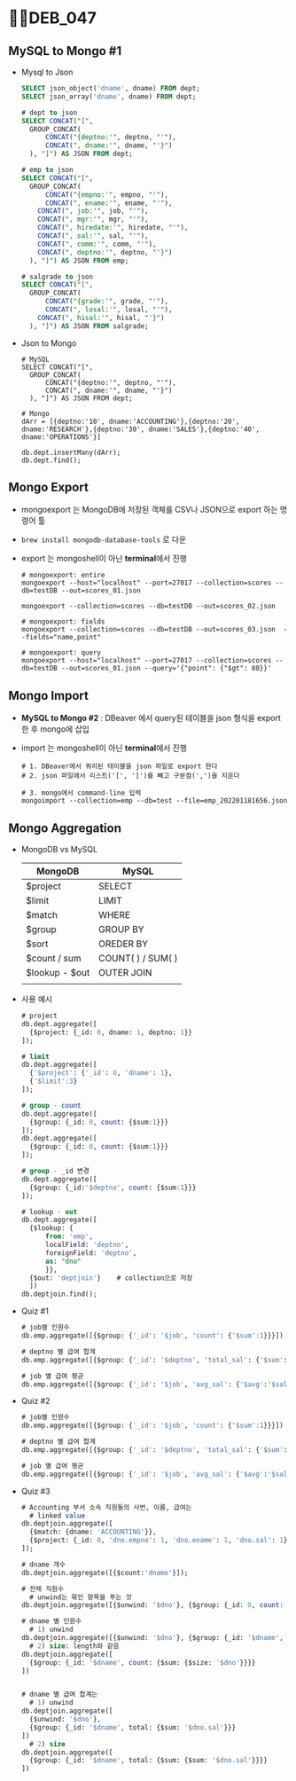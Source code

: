 # DEB_047

## MySQL to Mongo #1

* Mysql to Json

  ```sql
  SELECT json_object('dname', dname) FROM dept;
  SELECT json_array('dname', dname) FROM dept;
  
  # dept to json
  SELECT CONCAT("[",
  	GROUP_CONCAT(
  		CONCAT("{deptno:'", deptno, "'"),
  		CONCAT(", dname:'", dname, "'}")
    ), "]") AS JSON FROM dept;
  
  # emp to json
  SELECT CONCAT("[",
  	GROUP_CONCAT(
  		CONCAT("{empno:'", empno, "'"),
  		CONCAT(", ename:'", ename, "'"),
      CONCAT(", job:'", job, "'"),
      CONCAT(", mgr:'", mgr, "'"),
      CONCAT(", hiredate:'", hiredate, "'"),
      CONCAT(", sal:'", sal, "'"),
      CONCAT(", comm:'", comm, "'"),
      CONCAT(", deptno:'", deptno, "'}")
    ), "]") AS JSON FROM emp;
  
  # salgrade to json
  SELECT CONCAT("[",
  	GROUP_CONCAT(
  		CONCAT("{grade:'", grade, "'"),
  		CONCAT(", losal:'", losal, "'"),
      CONCAT(", hisal:'", hisal, "'}")
    ), "]") AS JSON FROM salgrade;
  ```

* Json to Mongo

  ```shell
  # MySQL
  SELECT CONCAT("[",
  	GROUP_CONCAT(
  		CONCAT("{deptno:'", deptno, "'"),
  		CONCAT(", dname:'", dname, "'}")
    ), "]") AS JSON FROM dept;
  
  # Mongo
  dArr = [{deptno:'10', dname:'ACCOUNTING'},{deptno:'20', dname:'RESEARCH'},{deptno:'30', dname:'SALES'},{deptno:'40', dname:'OPERATIONS'}]
  
  db.dept.insertMany(dArr);
  db.dept.find();
  ```

## Mongo Export

* mongoexport 는 MongoDB에 저장된 객체를 CSV나 JSON으로 export 하는 명령어 툴

* `brew install mongodb-database-tools` 로 다운

* export 는 mongoshell이 아닌 **terminal**에서 진행

  ```shell
  # mongoexport: entire
  mongoexport --host="localhost" --port=27017 --collection=scores --db=testDB --out=scores_01.json
  
  mongoexport --collection=scores --db=testDB --out=scores_02.json
  
  # mongoexport: fields
  mongoexport --collection=scores --db=testDB --out=scores_03.json  --fields="name,point"
  
  # mongoexport: query
  mongoexport --host="localhost" --port=27017 --collection=scores --db=testDB --out=scores_01.json --query='{"point": {"$gt": 80}}'
  ```

## Mongo Import

* **MySQL to Mongo #2** 
  : DBeaver 에서 query된 테이블을 json 형식을 export 한 후 mongo에 삽입

* import 는 mongoshell이 아닌 **terminal**에서 진행

  ```shell
  # 1. DBeaver에서 쿼리된 테이블을 json 파일로 export 한다
  # 2. json 파일에서 리스트('[', ']')를 뻬고 구분점(',')을 지운다
  
  # 3. mongo에서 command-line 입력
  mongoimport --collection=emp --db=test --file=emp_202201181656.json
  ```

## Mongo Aggregation

* MongoDB vs MySQL

  | MongoDB        | MySQL             |
  | -------------- | ----------------- |
  | $project       | SELECT            |
  | $limit         | LIMIT             |
  | $match         | WHERE             |
  | $group         | GROUP BY          |
  | $sort          | OREDER BY         |
  | $count / sum   | COUNT( ) / SUM( ) |
  | $lookup - $out | OUTER JOIN        |
  |                |                   |

* 사용 예시

  ```sql
  # project
  db.dept.aggregate([
    {$project: {_id: 0, dname: 1, deptno: 1}}
  ]);
  
  # limit
  db.dept.aggregate([
    {'$project': {'_id': 0, 'dname': 1},
    {'$limit':3}
  ]);
  
  # group - count
  db.dept.aggregate([
    {$group: {_id: 0, count: {$sum:1}}}
  ]);
  db.dept.aggregate([
    {$group: {_id: 0, count: {$sum:1}}}
  ]);
  
  # group - _id 변경
  db.dept.aggregate([
    {$group: {_id:'$deptno', count: {$sum:1}}}  
  ]);
  
  # lookup - out
  db.dept.aggregate([
  	{$lookup: {
  		from: 'emp',
  		localField: 'deptno',
  		foreignField: 'deptno',
  		as: "dno" 
    	}},
  	{$out: 'deptjoin'}    # collection으로 저장 
    ])
  db.deptjoin.find();
  ```

* Quiz #1

  ```sql
  # job별 인원수
  db.emp.aggregate([{$group: {'_id': '$job', 'count': {'$sum':1}}}])
  
  # deptno 별 급여 합계
  db.emp.aggregate([{$group: {'_id': '$deptno', 'total_sal': {'$sum':'$sal'}}}])
  
  # job 별 급여 평균
  db.emp.aggregate([{$group: {'_id': '$job', 'avg_sal': {'$avg':'$sal'}}}])
  ```

* Quiz #2

  ```sql
  # job별 인원수
  db.emp.aggregate([{$group: {'_id': '$job', 'count': {'$sum':1}}}])
  
  # deptno 별 급여 합계
  db.emp.aggregate([{$group: {'_id': '$deptno', 'total_sal': {'$sum':'$sal'}}}])
  
  # job 별 급여 평균
  db.emp.aggregate([{$group: {'_id': '$job', 'avg_sal': {'$avg':'$sal'}}}])
  ```

* Quiz #3

  ```sql
  # Accounting 부서 소속 직원들의 사번, 이름, 급여는
  	# linked value
  db.deptjoin.aggregate([
  	{$match: {dname: 'ACCOUNTING'}},
    {$project: {_id: 0, 'dno.empno': 1, 'dno.ename': 1, 'dno.sal': 1}}
  ]);
  
  # dname 개수
  db.deptjoin.aggregate([{$count:'dname'}]);
  
  # 전체 직원수
  	# unwind는 묶인 항목을 푸는 것
  db.deptjoin.aggregate([{$unwind: '$dno'}, {$group: {_id: 0, count: {$sum: 1}}}]);
  
  # dname 별 인원수
  	# 1) unwind
  db.deptjoin.aggregate([{$unwind: '$dno'}, {$group: {_id: '$dname', count: {$sum: 1}}}]);
  	# 2) size: length와 같음
  db.deptjoin.aggregate([
    {$group: {_id: '$dname', count: {$sum: {$size: '$dno'}}}}
  ])
  
  
  # dname 별 급여 합계는
  	# 1) unwind
  db.deptjoin.aggregate([
    {$unwind: '$dno'},
    {$group: {_id: '$dname', total: {$sum: '$dno.sal'}}}
  ])
  	# 2) size
  db.deptjoin.aggregate([
    {$group: {_id: '$dname', total: {$sum: {$sum: '$dno.sal'}}}}
  ])
  ```
